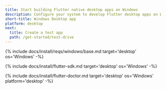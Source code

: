 ```yaml
---
title: Start building Flutter native desktop apps on Windows
description: Configure your system to develop Flutter desktop apps on Windows.
short-title: Windows Desktop app
platform: desktop
next:
  title: Create a test app
  path: /get-started/test-drive
---
```


{% include docs/install/reqs/windows/base.md target='desktop' os='Windows' -%}

{% include docs/install/flutter-sdk.md target='desktop' os='Windows' -%}

{% include docs/install/flutter-doctor.md target='desktop' os='Windows' platform='desktop' -%}
